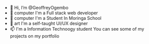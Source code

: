 - 👋 Hi, I’m @GeoffreyOgembo
- 👀 computer I'm a Full stack web developer
- 🌱 computer I'm a Student In Moringa School
- 💞️ art I'm a self-taught UI/UX designer
- 📫 I'm a Information Technoogy student
You can see some of my projects on my portfolio








